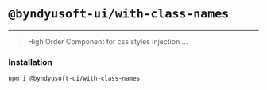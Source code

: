 # `@byndyusoft-ui/with-class-names`

---

> High Order Component for css styles injection ...

### Installation

```
npm i @byndyusoft-ui/with-class-names
```
